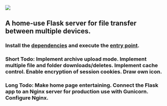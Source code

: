 ![](app/static/favicon.ico)
## A home-use Flask server for file transfer between multiple devices.
### Install the [dependencies](requirements.txt) and execute the [entry point](run.py).
### Short Todo: Implement archive upload mode. Implement multiple file and folder downloads/deletes. Implement cache control. Enable encryption of session cookies. Draw own icon.
### Long Todo: Make home page entertaining. Connect the Flask app to an Nginx server for production use with Gunicorn. Configure Nginx.